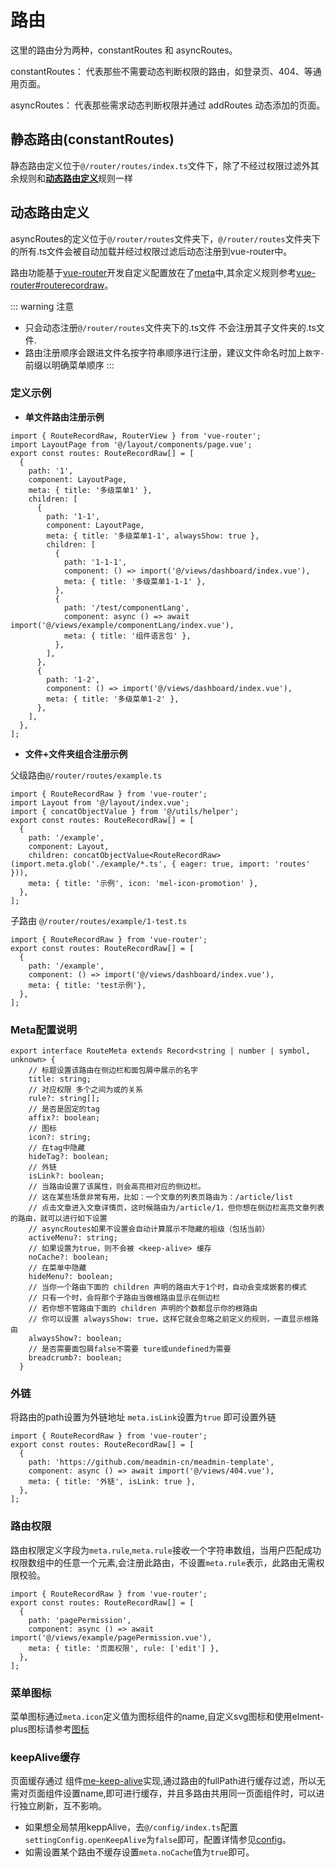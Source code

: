 # 路由

这里的路由分为两种，constantRoutes 和 asyncRoutes。

constantRoutes： 代表那些不需要动态判断权限的路由，如登录页、404、等通用页面。

asyncRoutes： 代表那些需求动态判断权限并通过 addRoutes 动态添加的页面。

## 静态路由(constantRoutes)

静态路由定义位于`@/router/routes/index.ts`文件下，除了不经过权限过滤外其余规则和[**动态路由定义**](#动态路由定义)规则一样

## 动态路由定义
asyncRoutes的定义位于`@/router/routes`文件夹下，`@/router/routes`文件夹下的所有.ts文件会被自动加载并经过权限过滤后动态注册到vue-router中。

路由功能基于[vue-router](https://router.vuejs.org/zh/introduction.html)开发自定义配置放在了[meta](#meta配置说明)中,其余定义规则参考[vue-router#routerecordraw](https://router.vuejs.org/zh/api/#routerecordraw)。

::: warning 注意
- 只会动态注册`@/router/routes`文件夹下的.ts文件 不会注册其子文件夹的.ts文件.
- 路由注册顺序会跟进文件名按字符串顺序进行注册，建议文件命名时加上`数字-`前缀以明确菜单顺序
:::

### 定义示例
- **单文件路由注册示例**

```
import { RouteRecordRaw, RouterView } from 'vue-router';
import LayoutPage from '@/layout/components/page.vue';
export const routes: RouteRecordRaw[] = [
  {
    path: '1',
    component: LayoutPage,
    meta: { title: '多级菜单1' },
    children: [
      {
        path: '1-1',
        component: LayoutPage,
        meta: { title: '多级菜单1-1', alwaysShow: true },
        children: [
          {
            path: '1-1-1',
            component: () => import('@/views/dashboard/index.vue'),
            meta: { title: '多级菜单1-1-1' },
          },
          {
            path: '/test/componentLang',
            component: async () => await import('@/views/example/componentLang/index.vue'),
            meta: { title: '组件语言包' },
          },
        ],
      },
      {
        path: '1-2',
        component: () => import('@/views/dashboard/index.vue'),
        meta: { title: '多级菜单1-2' },
      },
    ],
  },
];
```

- **文件+文件夹组合注册示例**
  
父级路由`@/router/routes/example.ts`
```
import { RouteRecordRaw } from 'vue-router';
import Layout from '@/layout/index.vue';
import { concatObjectValue } from '@/utils/helper';
export const routes: RouteRecordRaw[] = [
  {
    path: '/example',
    component: Layout,
    children: concatObjectValue<RouteRecordRaw>(import.meta.glob('./example/*.ts', { eager: true, import: 'routes' })),
    meta: { title: '示例', icon: 'mel-icon-promotion' },
  },
];
```
子路由 `@/router/routes/example/1-test.ts`
```
import { RouteRecordRaw } from 'vue-router';
export const routes: RouteRecordRaw[] = [
  {
    path: '/example',
    component: () => import('@/views/dashboard/index.vue'),
    meta: { title: 'test示例'},
  },
];
```
### Meta配置说明
```
export interface RouteMeta extends Record<string | number | symbol, unknown> {
    // 标题设置该路由在侧边栏和面包屑中展示的名字
    title: string;
    // 对应权限 多个之间为或的关系
    rule?: string[];
    // 是否是固定的tag
    affix?: boolean;
    // 图标
    icon?: string;
    // 在tag中隐藏
    hideTag?: boolean;
    // 外链
    isLink?: boolean;
    // 当路由设置了该属性，则会高亮相对应的侧边栏。
    // 这在某些场景非常有用，比如：一个文章的列表页路由为：/article/list
    // 点击文章进入文章详情页，这时候路由为/article/1，但你想在侧边栏高亮文章列表的路由，就可以进行如下设置
    // asyncRoutes如果不设置会自动计算展示不隐藏的祖级（包括当前）
    activeMenu?: string;
    // 如果设置为true，则不会被 <keep-alive> 缓存
    noCache?: boolean;
    // 在菜单中隐藏
    hideMenu?: boolean;
    // 当你一个路由下面的 children 声明的路由大于1个时，自动会变成嵌套的模式
    // 只有一个时，会将那个子路由当做根路由显示在侧边栏
    // 若你想不管路由下面的 children 声明的个数都显示你的根路由
    // 你可以设置 alwaysShow: true，这样它就会忽略之前定义的规则，一直显示根路由
    alwaysShow?: boolean;
    // 是否需要面包屑false不需要 ture或undefined为需要
    breadcrumb?: boolean;
  }
```

### 外链

将路由的path设置为外链地址 `meta.isLink`设置为`true` 即可设置外链

```
import { RouteRecordRaw } from 'vue-router';
export const routes: RouteRecordRaw[] = [
  {
    path: 'https://github.com/meadmin-cn/meadmin-template',
    component: async () => await import('@/views/404.vue'),
    meta: { title: '外链', isLink: true },
  },
];
```

### 路由权限

路由权限定义字段为`meta.rule`,`meta.rule`接收一个字符串数组，当用户匹配成功权限数组中的任意一个元素,会注册此路由，不设置`meta.rule`表示，此路由无需权限校验。

```
import { RouteRecordRaw } from 'vue-router';
export const routes: RouteRecordRaw[] = [
  {
    path: 'pagePermission',
    component: async () => await import('@/views/example/pagePermission.vue'),
    meta: { title: '页面权限', rule: ['edit'] },
  },
];
```

### 菜单图标

菜单图标通过`meta.icon`定义值为图标组件的name,自定义svg图标和使用elment-plus图标请参考[图标](/guide/icon.md)

### keepAlive缓存

页面缓存通过 组件[me-keep-alive](/guide/components/meKeepAlive.md)实现,通过路由的fullPath进行缓存过滤，所以无需对页面组件设置name,即可进行缓存，并且多路由共用同一页面组件时，可以进行独立刷新，互不影响。


 - 如果想全局禁用keppAlive，去`@/config/index.ts`配置`settingConfig.openKeepAlive`为`false`即可，配置详情参见[config](/guide/config.md#基础配置)。
 - 如需设置某个路由不缓存设置`meta.noCache`值为`true`即可。
